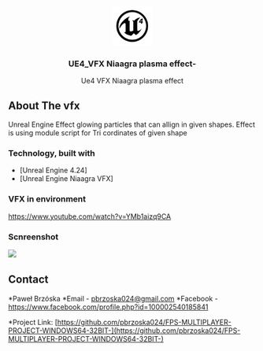 


<!-- PROJECT LOGO -->
<p align="center">
 
<br />
<p align="center">
  <a href="https://github.com/pbrzoska024/FPS-MULTIPLAYER-PROJECT-WINDOWS64-32BIT-">
  </a>
  <img src="/logo.png" alt="Logo" width="80" height="80">
  <h3 align="center">UE4_VFX Niaagra plasma effect-</h3>

  <p align="center">
Ue4 VFX Niaagra plasma effect
   




<!-- ABOUT THE REPO -->
## About The vfx

Unreal Engine Effect glowing particles
that can allign in given shapes.
Effect is using module script for Tri cordinates of given shape



### Technology, built with

* [Unreal Engine 4.24]
* [Unreal Engine Niaagra VFX]


### VFX in environment ###

https://www.youtube.com/watch?v=YMb1aizq9CA


### Scnreenshot

![](HighresScreenshot00012.png)


## Contact

*Paweł Brzóska
*Email - pbrzoska024@gmail.com
*Facebook - https://www.facebook.com/profile.php?id=100002540185841

*Project Link: [https://github.com/pbrzoska024/FPS-MULTIPLAYER-PROJECT-WINDOWS64-32BIT-](https://github.com/pbrzoska024/FPS-MULTIPLAYER-PROJECT-WINDOWS64-32BIT-)



















